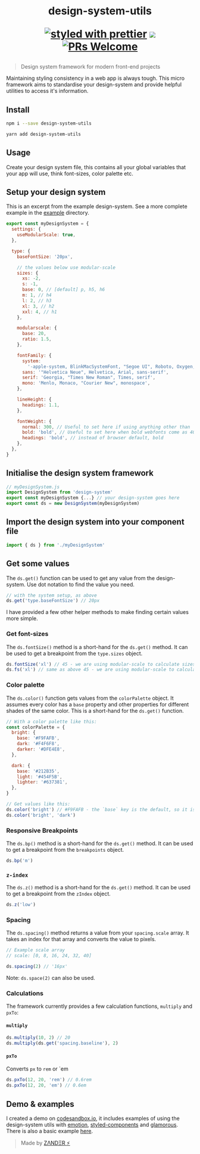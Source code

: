 <h1 align="center">
  design-system-utils

  [![styled with prettier](https://img.shields.io/badge/styled_with-prettier-ff69b4.svg?style=flat-square)](https://github.com/prettier/prettier)
  ![](https://img.shields.io/badge/licence-MIT-blue.svg?style=flat-square)
  [![PRs Welcome](https://img.shields.io/badge/PRs-welcome-brightgreen.svg?style=flat-square)](http://makeapullrequest.com)
</h1>

> Design system framework for modern front-end projects

Maintaining styling consistency in a web app is always tough. This micro framework aims to standardise your design-system and provide helpful utilities to access it's information.

## Install
```sh
npm i --save design-system-utils

yarn add design-system-utils
```

## Usage
Create your design system file, this contains all your global variables that your app will use, think font-sizes, color palette etc.

## Setup your design system
This is an excerpt from the example design-system. See a more complete example in the [example](example/myDesignSystem.js) directory.

```js
export const myDesignSystem = {
  settings: {
    useModularScale: true,
  },

  type: {
    baseFontSize: '20px',

    // the values below use modular-scale
    sizes: {
      xs: -2,
      s: -1,
      base: 0, // [default] p, h5, h6
      m: 1, // h4
      l: 2, // h3
      xl: 3, // h2
      xxl: 4, // h1
    },

    modularscale: {
      base: 20,
      ratio: 1.5,
    },

    fontFamily: {
      system:
        '-apple-system, BlinkMacSystemFont, "Segoe UI", Roboto, Oxygen, Ubuntu, Cantarell, "Fira Sans", "Droid Sans"',
      sans: '"Helvetica Neue", Helvetica, Arial, sans-serif',
      serif: 'Georgia, "Times New Roman", Times, serif',
      mono: 'Menlo, Monaco, "Courier New", monospace',
    },

    lineHeight: {
      headings: 1.1,
    },

    fontWeight: {
      normal: 300, // Useful to set here if using anything other than `normal`
      bold: 'bold', // Useful to set here when bold webfonts come as 400 font-weight.
      headings: 'bold', // instead of browser default, bold
    },
  },
}
```

## Initialise the design system framework
```js
// myDesignSystem.js
import DesignSystem from 'design-system'
export const myDesignSystem {...} // your design-system goes here
export const ds = new DesignSystem(myDesignSystem)
```

## Import the design system into your component file
```js
import { ds } from './myDesignSystem'
```

## Get some values
The `ds.get()` function can be used to get any value from the design-system. Use dot notation to find the value you need.
```js
// with the system setup, as above
ds.get('type.baseFontSize') // 20px
```

I have provided a few other helper methods to make finding certain values more simple.
### Get font-sizes
The `ds.fontSize()` method is a short-hand for the `ds.get()` method. It can be used to get a breakpoint from the `type.sizes` object.
```js
ds.fontSize('xl') // 45 - we are using modular-scale to calculate sizes
ds.fs('xl') // same as above 45 - we are using modular-scale to calculate sizes
```

### Color palette
The `ds.color()` function gets values from the `colorPalette` object. It assumes every color has a `base` property and other properties for different shades of the same color.
This is a short-hand for the `ds.get()` function.
```js
// With a color palette like this:
const colorPalette = {
  bright: {
    base: '#F9FAFB',
    dark: '#F4F6F8',
    darker: '#DFE4E8',
  },

  dark: {
    base: '#212B35',
    light: '#454F5B',
    lighter: '#637381',
  },
}

// Get values like this:
ds.color('bright') // #F9FAFB - the `base` key is the default, so it is not needed
ds.color('bright', 'dark')
```

### Responsive Breakpoints
The `ds.bp()` method is a short-hand for the `ds.get()` method. It can be used to get a breakpoint from the `breakpoints` object.
```js
ds.bp('m')
```

### `z-index`
The `ds.z()` method is a short-hand for the `ds.get()` method. It can be used to get a breakpoint from the `zIndex` object.
```js
ds.z('low')
```

### Spacing
The `ds.spacing()` method returns a value from your `spacing.scale` array. It takes an index for that array and converts the value to pixels.
```js
// Example scale array
// scale: [0, 8, 16, 24, 32, 40]

ds.spacing(2) // '16px'
```
Note: `ds.space(2)` can also be used.

### Calculations
The framework currently provides a few calculation functions, `multiply` and `pxTo`:

#### `multiply`
```js
ds.multiply(10, 2) // 20
ds.multiply(ds.get('spacing.baseline'), 2)
```

#### `pxTo`
Converts `px` to `rem` or `em
```js
ds.pxTo(12, 20, 'rem') // 0.6rem
ds.pxTo(12, 20, 'em') // 0.6em
```

## Demo & examples
I created a demo on [codesandbox.io](https://codesandbox.io/s/91kjlxnm0p), it includes examples of using the design-system utils with [emotion](https://emotion.sh/), [styled-components](https://www.styled-components.com/) and [glamorous](https://glamorous.rocks). There is also a basic example [here](example/).

> Made by [ZΛNDΞR :zap:](https://github.com/mrmartineau/)
